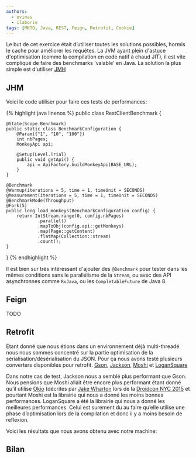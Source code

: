 ```yaml
---
authors:
  - evinas
  - ilaborie
tags: [MKTD, Java, REST, Feign, Retrofit, Cookie]
---
```


Le but de cet exercice était d’utiliser toutes les solutions possibles, hormis le cache pour améliorer les requêtes.
La JVM ayant plein d'astuce d'optimisation (comme la compilation en code natif à chaud JIT), il est vite compliqué de faire des benchmarks 'valable' en Java.
La solution la plus simple est d'utiliser [JMH](http://openjdk.java.net/projects/code-tools/jmh/)

<!--more-->

## JHM

Voici le code utiliser pour faire ces tests de performances:

{% highlight java linenos %}
public class RestClientBenchmark {

    @State(Scope.Benchmark)
    public static class BenchmarkConfiguration {
        @Param({"1", "10", "100"})
        int nbPages;
        MonkeyApi api;

        @Setup(Level.Trial)
        public void getApi() {
            api = ApiFactory.buildMonkeyApi(BASE_URL);
        }
    }

    @Benchmark
    @Warmup(iterations = 5, time = 1, timeUnit = SECONDS)
    @Measurement(iterations = 5, time = 1, timeUnit = SECONDS)
    @BenchmarkMode(Throughput)
    @Fork(5)
    public long load_monkeys(BenchmarkConfiguration config) {
        return IntStream.range(0, config.nbPages)
                .parallel()
                .mapToObj(config.api::getMonkeys)
                .map(Page::getContent)
                .flatMap(Collection::stream)
                .count();
    }
}
{% endhighlight %}

Il est bien sur trés intéressant d'ajouter des `@Benchmark` pour tester dans les mêmes conditions sans le parallélisme de la `Stream`, ou avec des API asynchronnes comme `RxJava`, ou les `CompletableFuture` de Java 8.


## Feign

TODO

## Retrofit
Étant donné que nous étions dans un environnement déjà multi-threadé nous nous sommes concentré sur la partie optimisation de la sérialisation/désérialisation du JSON. Pour ça nous avons testé plusieurs converters disponibles pour retrofit. 
[Gson](), [Jackson](), [Moshi]() et [LoganSquare]()


Dans notre cas de test, Jackson nous a semblé plus performant que Gson. 
Nous pensions que Moshi allait être encore plus performant étant donné qu’il utilise [Okio](https://github.com/square/okio) (décrites par [Jake Wharton](https://github.com/JakeWharton) lors de la [Droidcon NYC 2015](https://youtu.be/KIAoQbAu3eA?t=1548) et pourtant Moshi est la librairie qui nous a donné les moins bonnes performances.
LoganSquare a été la librairie qui nous a donné les meilleures performances. Celui est surement du au faire qu’elle utilise une phase d’optimisation lors de la compilation et donc il y a moins besoin de reflexion. 

Voici les résultats que nous avons obtenu avec notre machine:



## Bilan

